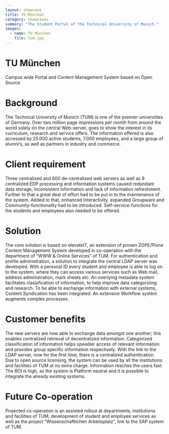 ```yaml
---
layout: showcase
title: TU München
category: showcases
summary: "The Student Portal of the Technical University of Munich."
images:
  - name: TU München
    file: tum.jpg
---
```


# TU München
Campus wide Portal and Content Management System based on Open Source

# Background
The Technical University of Munich (TUM) is one of the premier universities of Germany. Over two million page impressions per month from around the world solely on the central Web-server, goes to show the interest in its curriculum, research and service offers. The information offered is also accessed by 25.000 active students, 7.000 employees, and a large group of alumni’s, as well as partners in industry and commerce.

# Client requirement

Three centralized and 600 de-centralized web servers as well as 9 centralized EDP processing and information systems caused redundant data storage, inconsistent information and lack of information refreshment. Further to that a great deal of effort had to be put in to the maintenance of the system. Added to that, enhanced Interactivity, expanded Groupware and Community-functionality had to be introduced. Self-service-functions for the students and employees also needed to be offered.

# Solution

The core solution is based on elevateIT, an extension of proven ZOPE/Plone Content Management System developed in co-operation with the department of “WWW & Online Services” of TUM. For authentication and profile administration, a solution to integrate the central LDAP server was developed. With a personal ID every student and employee is able to log on to the system, where they can access various services such as Web mail, address administration, mark sheets etc. An overlying metadata system facilitates classification of information, to help improve data categorizing and research. To be able to exchange information with external systems, Content Syndication has been integrated. An extensive Workflow system augments complex processes.

# Customer benefits

The new servers are now able to exchange data amongst one another; this enables centralized retrieval of decentralized information. Categorized classification of information helps speedier access of relevant information and provides group specific information respectively. With the link to the LDAP server, now for the first time, there is a centralized authentication. Due to open source licensing, the system can be used by all the institutions and facilities of TUM at no extra charge. Information reaches the users fast. The ROI is high, as the system is Platform neutral and it is possible to integrate the already existing systems.

# Future Co-operation

Projected co-operation is an assisted rollout at departments, institutions and facilities of TUM, development of student and employee services as well as the project “Wissenschaftlichen Arbeitsplatz”, link to the SAP system of TUM.